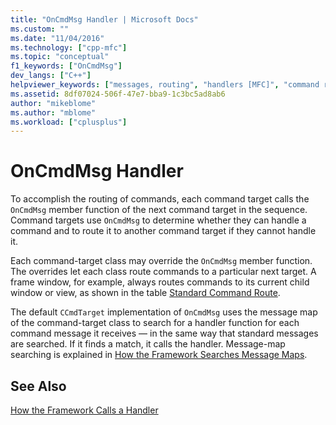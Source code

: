 ```yaml
---
title: "OnCmdMsg Handler | Microsoft Docs"
ms.custom: ""
ms.date: "11/04/2016"
ms.technology: ["cpp-mfc"]
ms.topic: "conceptual"
f1_keywords: ["OnCmdMsg"]
dev_langs: ["C++"]
helpviewer_keywords: ["messages, routing", "handlers [MFC]", "command routing [MFC], OnCmdMsg handler", "handlers, OnCmdMessage [MFC]", "OnCmdMessage method [MFC]"]
ms.assetid: 8df07024-506f-47e7-bba9-1c3bc5ad8ab6
author: "mikeblome"
ms.author: "mblome"
ms.workload: ["cplusplus"]
---
```

# OnCmdMsg Handler

To accomplish the routing of commands, each command target calls the `OnCmdMsg` member function of the next command target in the sequence. Command targets use `OnCmdMsg` to determine whether they can handle a command and to route it to another command target if they cannot handle it.

Each command-target class may override the `OnCmdMsg` member function. The overrides let each class route commands to a particular next target. A frame window, for example, always routes commands to its current child window or view, as shown in the table [Standard Command Route](../mfc/command-routing.md).

The default `CCmdTarget` implementation of `OnCmdMsg` uses the message map of the command-target class to search for a handler function for each command message it receives — in the same way that standard messages are searched. If it finds a match, it calls the handler. Message-map searching is explained in [How the Framework Searches Message Maps](../mfc/how-the-framework-searches-message-maps.md).

## See Also

[How the Framework Calls a Handler](../mfc/how-the-framework-calls-a-handler.md)

